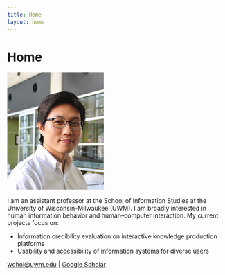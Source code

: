 ```yaml
---
title: Home
layout: home
---
```

# Home
![Wonchan Choi](/assets/images/wchoi_gp_60.png)

I am an assistant professor at the School of Information Studies at the University of Wisconsin-Milwaukee (UWM). I am broadly interested in human information behavior and human–computer interaction. My current projects focus on:
- Information credibility evaluation on interactive knowledge production platforms
- Usability and accessibility of information systems for diverse users 

wchoi@uwm.edu | [Google Scholar](https://scholar.google.com/citations?user=p5_1GbgAAAAJ&hl=en)
<script type='text/javascript' id='clustrmaps' src='//cdn.clustrmaps.com/map_v2.js?cl=2d78ad&w=a&t=tt&d=tGS0qUW4M_HGt0A9FHk84gTOTtyQf2f9Mf0hbkNmruA&co=ffffff&cmo=a1eaeb&cmn=ffbe53&ct=000000'></script>

